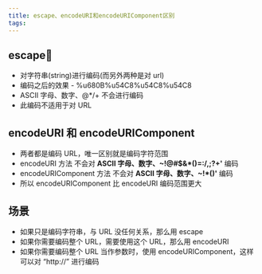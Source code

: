 ```yaml
---
title: escape、encodeURI和encodeURIComponent区别
tags:
---
```


## escape

- 对字符串(string)进行编码(而另外两种是对 url)
- 编码之后的效果 - %u680B%u54C8%u54C8%u54C8
- ASCII 字母、数字、@\*/+ 不会进行编码
- 此编码不适用于对 URL

## encodeURI 和 encodeURIComponent

- 两者都是编码 URL，唯一区别就是编码字符范围
- encodeURI 方法 不会对 **ASCII 字母、数字、~!@#$&\*()=:/,;?+'** 编码
- encodeURIComponent 方法 不会对 **ASCII 字母、数字、~!\*()'** 编码
- 所以 encodeURIComponent 比 encodeURI 编码范围更大

## 场景

- 如果只是编码字符串，与 URL 没任何关系，那么用 escape
- 如果你需要编码整个 URL，需要使用这个 URL，那么用 encodeURI
- 如果你需要编码整个 URL 当作参数时，使用 encodeURIComponent，这样可以对 “http://” 进行编码
